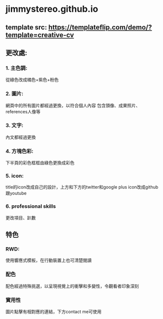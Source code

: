 # jimmystereo.github.io
## template src: https://templateflip.com/demo/?template=creative-cv   
## 更改處: 
### 1. 主色調: 
從綠色改成橘色+紫色+粉色

### 2. 圖片: 
網頁中的所有圖片都經過更換，以符合個人內容
包含頭像、成果照片、references人像等

### 3. 文字: 
內文都經過更換

### 4. 方塊色彩:  
下半頁的彩色框框由綠色更換成彩色

### 5. icon: 
title的icon改成自己的設計，上方和下方的twitter和google plus icon改成github跟youtube

### 6. professional skills
更改項目、趴數

## 特色
### RWD: 
使用響應式模板，在行動裝置上也可清楚閱讀

### 配色
配色經過特殊挑選，以呈現視覺上的衝擊和多變性，令觀看者印象深刻

### 實用性
圖片點擊有相對應的連結，下方contact me可使用
